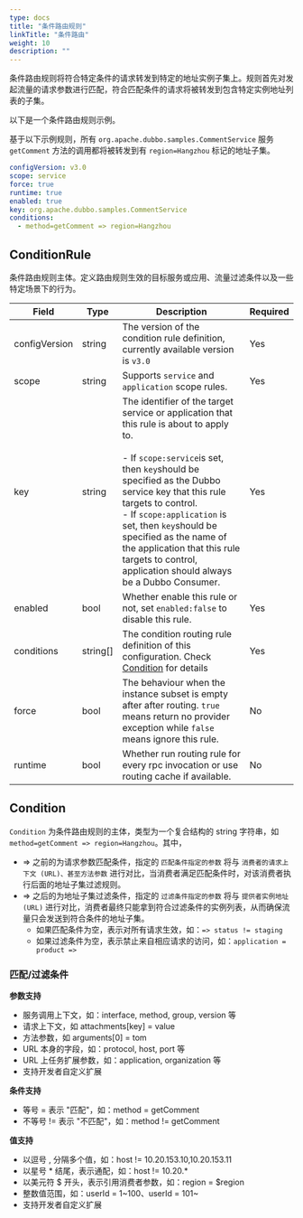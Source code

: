 ```yaml
---
type: docs
title: "条件路由规则"
linkTitle: "条件路由"
weight: 10
description: ""
---
```


条件路由规则将符合特定条件的请求转发到特定的地址实例子集上。规则首先对发起流量的请求参数进行匹配，符合匹配条件的请求将被转发到包含特定实例地址列表的子集。

以下是一个条件路由规则示例。

基于以下示例规则，所有 `org.apache.dubbo.samples.CommentService` 服务 `getComment` 方法的调用都将被转发到有 `region=Hangzhou` 标记的地址子集。

  ```yaml
  configVersion: v3.0
  scope: service
  force: true
  runtime: true
  enabled: true
  key: org.apache.dubbo.samples.CommentService
  conditions:
    - method=getComment => region=Hangzhou
  ```
## ConditionRule
条件路由规则主体。定义路由规则生效的目标服务或应用、流量过滤条件以及一些特定场景下的行为。

| Field | Type | Description | Required |
| --- | --- | --- | --- |
| configVersion | string | The version of the condition rule definition, currently available version is `v3.0` | Yes |
| scope | string | Supports `service` and `application` scope rules.  | Yes |
| key | string | The identifier of the target service or application that this rule is about to apply to. <br/><br/>- If `scope:service`is set, then `key`should be specified as the Dubbo service key that this rule targets to control.<br/> - If `scope:application` is set, then `key`should be specified as the name of the application that this rule targets to control, application should always be a Dubbo Consumer.| Yes |
| enabled | bool | Whether enable this rule or not, set `enabled:false` to disable this rule. | Yes |
| conditions | string[] | The condition routing rule definition of this configuration. Check [Condition](./#Condition) for details | Yes |
| force | bool | The behaviour when the instance subset is empty after after routing. `true` means return no provider exception while `false` means ignore this rule. | No |
| runtime | bool | Whether run routing rule for every rpc invocation or use routing cache if available. | No |

## Condition

`Condition` 为条件路由规则的主体，类型为一个复合结构的 string 字符串，如 `method=getComment => region=Hangzhou`。其中，
* => 之前的为请求参数匹配条件，指定的 `匹配条件指定的参数` 将与 `消费者的请求上下文 (URL)、甚至方法参数` 进行对比，当消费者满足匹配条件时，对该消费者执行后面的地址子集过滤规则。
* => 之后的为地址子集过滤条件，指定的 `过滤条件指定的参数` 将与 `提供者实例地址 (URL)` 进行对比，消费者最终只能拿到符合过滤条件的实例列表，从而确保流量只会发送到符合条件的地址子集。
    * 如果匹配条件为空，表示对所有请求生效，如：`=> status != staging`
    * 如果过滤条件为空，表示禁止来自相应请求的访问，如：`application = product =>`

### 匹配/过滤条件

**参数支持**
* 服务调用上下文，如：interface, method, group, version 等
* 请求上下文，如 attachments[key] = value
* 方法参数，如 arguments[0] = tom
* URL 本身的字段，如：protocol, host, port 等
* URL 上任务扩展参数，如：application, organization 等
* 支持开发者自定义扩展

**条件支持**
* 等号 = 表示 "匹配"，如：method = getComment
* 不等号 != 表示 "不匹配"，如：method != getComment

**值支持**
* 以逗号 , 分隔多个值，如：host != 10.20.153.10,10.20.153.11
* 以星号 * 结尾，表示通配，如：host != 10.20.*
* 以美元符 $ 开头，表示引用消费者参数，如：region = $region
* 整数值范围，如：userId = 1~100、userId = 101~
* 支持开发者自定义扩展
